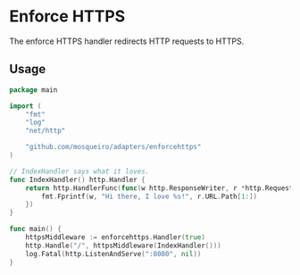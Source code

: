 # Enforce HTTPS

The enforce HTTPS handler redirects HTTP requests to HTTPS.

## Usage

```go
package main

import (
	"fmt"
	"log"
	"net/http"

	"github.com/mosqueiro/adapters/enforcehttps"
)

// IndexHandler says what it loves.
func IndexHandler() http.Handler {
	return http.HandlerFunc(func(w http.ResponseWriter, r *http.Request) {
		fmt.Fprintf(w, "Hi there, I love %s!", r.URL.Path[1:])
	})
}

func main() {
	httpsMiddleware := enforcehttps.Handler(true)
	http.Handle("/", httpsMiddleware(IndexHandler()))
	log.Fatal(http.ListenAndServe(":8080", nil))
}
```
